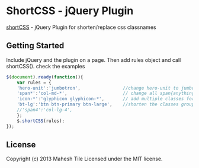ShortCSS - jQuery Plugin
========================

[shortCSS](http://lab.maheshtile.in/shortcss) - jQuery Plugin for shorten/replace css classnames


## Getting Started

Include jQuery and the plugin on a page. Then add rules object and call shortCSS().
check the examples


```js
$(document).ready(function(){
	var rules = {
	'hero-unit':'jumbotron',                //change hero-unit to jumbotron
	'span*':'col-md-*',                     // change all span{anything} classes to col-md-{anything}
	'icon-*':'glyphicon glyphicon-*',       // add multiple classes for one
	'bt-lg':'btn btn-primary btn-large',    //shorten the classes group
	//'span4':'col-lg-4',
	};
	$.shortCSS(rules);
});
```


## License
Copyright (c) 2013 Mahesh Tile 
Licensed under the MIT license.

